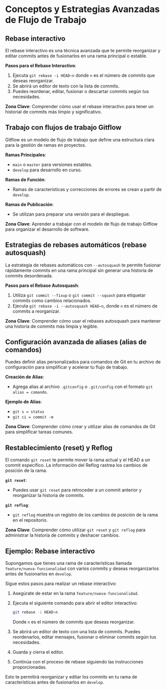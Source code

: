 #  Conceptos y Estrategias Avanzadas de Flujo de Trabajo

##  Rebase interactivo

El rebase interactivo es una técnica avanzada que te permite reorganizar y editar commits antes de fusionarlos en una rama principal o estable.

**Pasos para el Rebase Interactivo**:
1. Ejecuta `git rebase -i HEAD~n` donde `n` es el número de commits que deseas reorganizar.
2. Se abrirá un editor de texto con la lista de commits.
3. Puedes reordenar, editar, fusionar o descartar commits según tus necesidades.

**Zona Clave**: Comprender cómo usar el rebase interactivo para tener un historial de commits más limpio y significativo.

##  Trabajo con flujos de trabajo Gitflow

Gitflow es un modelo de flujo de trabajo que define una estructura clara para la gestión de ramas en proyectos.

**Ramas Principales**:
- `main` o `master` para versiones estables.
- `develop` para desarrollo en curso.

**Ramas de Función**:
- Ramas de características y correcciones de errores se crean a partir de `develop`.

**Ramas de Publicación**:
- Se utilizan para preparar una versión para el despliegue.

**Zona Clave**: Aprender a trabajar con el modelo de flujo de trabajo Gitflow para organizar el desarrollo de software.

## Estrategias de rebases automáticos (rebase autosquash)

La estrategia de rebases automáticos con `--autosquash` te permite fusionar rápidamente commits en una rama principal sin generar una historia de commits desordenada.

**Pasos para el Rebase Autosquash**:
1. Utiliza `git commit --fixup` o `git commit --squash` para etiquetar commits como cambios relacionados.
2. Ejecuta `git rebase -i --autosquash HEAD~n`, donde `n` es el número de commits a reorganizar.

**Zona Clave**: Comprender cómo usar el rebases autosquash para mantener una historia de commits más limpia y legible.

## Configuración avanzada de aliases (alias de comandos)

Puedes definir alias personalizados para comandos de Git en tu archivo de configuración para simplificar y acelerar tu flujo de trabajo.

**Creación de Alias**:
- Agrega alias al archivo `.gitconfig` o `.git/config` con el formato `git alias = comando`.

**Ejemplo de Alias**:
- `git s = status`
- `git ci = commit -m`

**Zona Clave**: Comprender cómo crear y utilizar alias de comandos de Git para simplificar tareas comunes.

## Restablecimiento (reset) y Reflog

El comando `git reset` te permite mover la rama actual y el HEAD a un commit específico. La información del Reflog rastrea los cambios de posición de la rama.

**`git reset`**:
- Puedes usar `git reset` para retroceder a un commit anterior y reorganizar la historia de commits.

**`git reflog`**:
- `git reflog` muestra un registro de los cambios de posición de la rama en el repositorio.

**Zona Clave**: Comprender cómo utilizar `git reset` y `git reflog` para administrar la historia de commits y deshacer cambios.

## Ejemplo: Rebase interactivo

Supongamos que tienes una rama de características llamada `feature/nueva-funcionalidad` con varios commits y deseas reorganizarlos antes de fusionarlos en `develop`.

Sigue estos pasos para realizar un rebase interactivo:

1. Asegúrate de estar en la rama `feature/nueva-funcionalidad`.
2. Ejecuta el siguiente comando para abrir el editor interactivo:

   ```bash
   git rebase -i HEAD~n
   ```

   Donde `n` es el número de commits que deseas reorganizar.

3. Se abrirá un editor de texto con una lista de commits. Puedes reordenarlos, editar mensajes, fusionar o eliminar commits según tus necesidades.

4. Guarda y cierra el editor.

5. Continúa con el proceso de rebase siguiendo las instrucciones proporcionadas.

Esto te permitirá reorganizar y editar los commits en tu rama de características antes de fusionarlos en `develop`.
